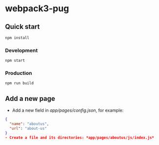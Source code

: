 # webpack3-pug

## Quick start
```bash
npm install
```

### Development
```bash
npm start
```

### Production
```bash
npm run build
```

## Add a new page
- Add a new field in *app/pages/config.json*, for example:
```json
{
  "name": "aboutus",
  "url": "about-us"
}
- Create a file and its directories: *app/pages/aboutus/js/index.js*
